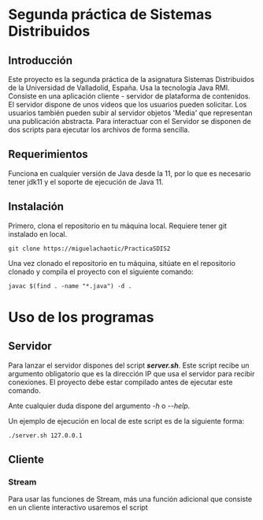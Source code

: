 # Segunda práctica de Sistemas Distribuidos

## Introducción

Este proyecto es la segunda práctica de la asignatura Sistemas Distribuidos de la Universidad de Valladolid, España. Usa la tecnología Java RMI.
Consiste en una aplicación cliente - servidor de plataforma de contenidos. El servidor dispone de unos videos que los usuarios pueden solicitar. 
Los usuarios también pueden subir al servidor objetos 'Media' que representan una publicación abstracta. Para interactuar con el Servidor se disponen de dos scripts para ejecutar los archivos de forma sencilla.

## Requerimientos

Funciona en cualquier versión de Java desde la 11, por lo que es necesario tener jdk11 y el soporte de ejecución de Java 11.

## Instalación

Primero, clona el repositorio en tu máquina local. Requiere tener git instalado en local.

```
git clone https://miguelachaotic/PracticaSDIS2
```

Una vez clonado el repositorio en tu máquina, sitúate en el repositorio clonado y compila el proyecto con el siguiente comando:

```
javac $(find . -name "*.java") -d .
```

# Uso de los programas

## Servidor

Para lanzar el servidor dispones del script **_server.sh_**. Este script recibe un argumento obligatorio que es la dirección IP que usa el servidor para recibir conexiones. El proyecto debe estar compilado antes de ejecutar este comando.

Ante cualquier duda dispone del argumento *_-h_* o *_--help_*.

Un ejemplo de ejecución en local de este script es de la siguiente forma:

```
./server.sh 127.0.0.1
```


## Cliente

### Stream

Para usar las funciones de Stream, más una función adicional que consiste en un cliente interactivo usaremos el script




























